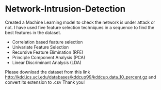 # Network-Intrusion-Detection
Created a Machine Learning model to check the network is under attack or not.
I have used five feature selection techniques in a sequence to find the best features in the dataset.
-	Correlation based feature selection
-	Univariate Feature Selection
-	Recursive Feature Elimination (RFE)
-	Principle Component Analysis (PCA)
-	Linear Discriminant Analysis (LDA)


Please download the dataset from this link http://kdd.ics.uci.edu/databases/kddcup99/kddcup.data_10_percent.gz
and convert its extension to .csv
Thank you!
